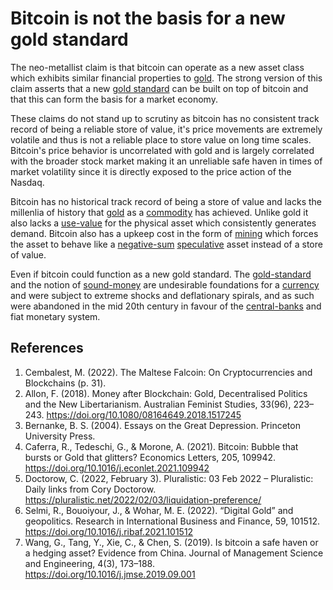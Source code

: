 # Bitcoin is not the basis for a new gold standard
The neo-metallist claim is that bitcoin can operate as a new asset class which exhibits similar financial properties to [gold](../concepts/gold.md).  The strong version of this claim asserts that a new [gold standard](../concepts/gold-standard.md) can be built on top of bitcoin and that this can form the basis for a market economy.

These claims do not stand up to scrutiny as bitcoin has no consistent track record of being a reliable store of value, it's price movements are extremely volatile and thus is not a reliable place to store value on long time scales. Bitcoin's price behavior is uncorrelated with gold and is largely correlated with the broader stock market making it an unreliable safe haven in times of market volatility since it is directly exposed to the price action of the Nasdaq.

Bitcoin has no historical track record of being a store of value and lacks the millenlia of history that [gold](../concepts/gold.md) as a [commodity](../concepts/commodity.md) has achieved. Unlike gold it also lacks a [use-value](../concepts/use-value.md) for the physical asset which consistently generates demand. Bitcoin also has a upkeep cost in the form of [mining](../concepts/mining.md) which forces the asset to behave like a [negative-sum](../concepts/zero-sum-game.md) [speculative](../concepts/speculation.md) asset instead of a store of value.

Even if bitcoin could function as a new gold standard. The [gold-standard](../concepts/gold-standard.md) and the notion of [sound-money](../concepts/sound-money.md) are undesirable foundations for a [currency](../concepts/currency.md) and were subject to extreme shocks and deflationary spirals, and as such were abandoned in the mid 20th century in favour of the [central-banks](../concepts/central-banks.md) and fiat monetary system.

## References
1. Cembalest, M. (2022). The Maltese Falcoin: On Cryptocurrencies and Blockchains (p. 31).
1. Allon, F. (2018). Money after Blockchain: Gold, Decentralised Politics and the New Libertarianism. Australian Feminist Studies, 33(96), 223–243. https://doi.org/10.1080/08164649.2018.1517245
1. Bernanke, B. S. (2004). Essays on the Great Depression. Princeton University Press.
1. Caferra, R., Tedeschi, G., & Morone, A. (2021). Bitcoin: Bubble that bursts or Gold that glitters? Economics Letters, 205, 109942. https://doi.org/10.1016/j.econlet.2021.109942
1. Doctorow, C. (2022, February 3). Pluralistic: 03 Feb 2022 – Pluralistic: Daily links from Cory Doctorow. https://pluralistic.net/2022/02/03/liquidation-preference/
1. Selmi, R., Bouoiyour, J., & Wohar, M. E. (2022). “Digital Gold” and geopolitics. Research in International Business and Finance, 59, 101512. https://doi.org/10.1016/j.ribaf.2021.101512
1. Wang, G., Tang, Y., Xie, C., & Chen, S. (2019). Is bitcoin a safe haven or a hedging asset? Evidence from China. Journal of Management Science and Engineering, 4(3), 173–188. https://doi.org/10.1016/j.jmse.2019.09.001